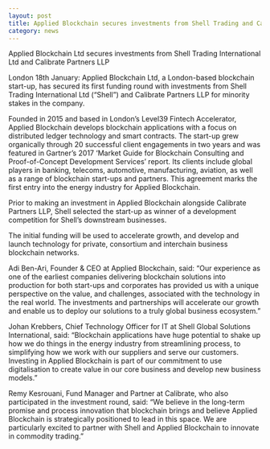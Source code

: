 ```yaml
---
layout: post
title: Applied Blockchain secures investments from Shell Trading and Calibrate Partners
category: news
---
```


Applied Blockchain Ltd secures investments from Shell Trading International Ltd and Calibrate Partners LLP

London 18th January: Applied Blockchain Ltd, a London-based blockchain start-up, has secured its first funding round with investments from Shell Trading International Ltd (“Shell”) and Calibrate Partners LLP for minority stakes in the company.

Founded in 2015 and based in London’s Level39 Fintech Accelerator, Applied Blockchain develops blockchain applications with a focus on distributed ledger technology and smart contracts. The start-up grew organically through 20 successful client engagements in two years and was featured in Gartner’s 2017 ‘Market Guide for Blockchain Consulting and Proof-of-Concept Development Services’ report. Its clients include global players in banking, telecoms, automotive, manufacturing, aviation, as well as a range of blockchain start-ups and partners. This agreement marks the first entry into the energy industry for Applied Blockchain.

Prior to making an investment in Applied Blockchain alongside Calibrate Partners LLP, Shell selected the start-up as winner of a development competition for Shell’s downstream businesses.

The initial funding will be used to accelerate growth, and develop and launch technology for private, consortium and interchain business blockchain networks.

Adi Ben-Ari, Founder & CEO at Applied Blockchain, said: “Our experience as one of the earliest companies delivering blockchain solutions into production for both start-ups and corporates has provided us with a unique perspective on the value, and challenges, associated with the technology in the real world. The investments and partnerships will accelerate our growth and enable us to deploy our solutions to a truly global business ecosystem.”

Johan Krebbers, Chief Technology Officer for IT at Shell Global Solutions International, said: “Blockchain applications have huge potential to shake up how we do things in the energy industry from streamlining process, to simplifying how we work with our suppliers and serve our customers. Investing in Applied Blockchain is part of our commitment to use digitalisation to create value in our core business and develop new business models.”

Remy Kesrouani, Fund Manager and Partner at Calibrate, who also participated in the investment round, said: “We believe in the long-term promise and process innovation that blockchain brings and believe Applied Blockchain is strategically positioned to lead in this space. We are particularly excited to partner with Shell and Applied Blockchain to innovate in commodity trading.”